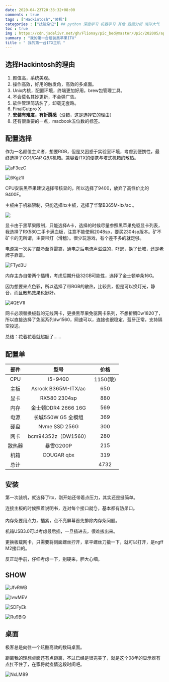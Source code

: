 ```yaml
---
date: 2020-04-23T20:33:32+08:00
comments : true
tags : ["Hackintosh","装机"]
categories : ["技能杂记"] ## python 深度学习 机器学习 其他 数据分析 海洋大气
toc : true
img : https://cdn.jsdelivr.net/gh/Flionay/pic_bed@master/Upic/202005/app.jpg
summary : "我的第一台组装黑苹果ITX"
title : " 我的第一台ITX主机 "
---
```



## 选择Hackintosh的理由

1. 颜值高，系统美观。
2. 操作高效，好用的触发角，高效的多桌面。
3. Unix内核，配置环境，终端更加好用，brew包管理工具。
4. 不会莫名其妙更新，不会弹广告。
5. 软件管理简洁名了，卸载无套路。
6. FinalCutpro X
7. **安装有难度，有折腾感**（没错，这是选择它的理由）
8. 还有很重要的一点，macbook五位数的标签。

## 配置选择

作为一名颜值主义者，想要RGB，但是又困惑于实验室环境，考虑到便携性，最终选择了*COUGAR QBX*机箱。兼容着ITX的便携与塔式机箱的散热。

![aF3ezC](https://cdn.jsdelivr.net/gh/Flionay/pic_bed@master/Upic/202004/aF3ezC.png)

![6Kgz1l](https://cdn.jsdelivr.net/gh/Flionay/pic_bed@master/Upic/202004/6Kgz1l.png)



CPU安装黑苹果建议选择带核显的，所以选择了9400，放弃了高性价比的9400F。

主板由于机箱限制，只能选择itx主板，选择了华擎B365M-itx/ac 。

![](https://cdn.jsdelivr.net/gh/Flionay/pic_bed@master/Upic/202004/DDk51A.png)

显卡由于黑苹果限制，只能选择A卡，选择的时候尽量参照黑苹果免驱显卡列表，我选择了RX580二手卡满血板，注意不能使用2048sp，要买2304sp版本。矿不矿卡的无所谓，主要带灯（滑稽）。很少玩游戏，有个差不多的就足够。

电源第一次买了酷冷至尊雷霆，通电之后电流声滋滋的，吓退，换了长城，还是老牌子靠谱。

![FTyd3U](https://cdn.jsdelivr.net/gh/Flionay/pic_bed@master/Upic/202004/FTyd3U.png)

内存主办自带两个插槽，考虑后期升级32GB可能性，选择了金士顿单条16G。

因为想要来点色彩，所以选择了带RGB的散热，比较贵，但是可以换灯光，静音，而且散热效果也挺好。

![4QEV1l](https://cdn.jsdelivr.net/gh/Flionay/pic_bed@master/Upic/202004/4QEV1l.png)

网卡必须替换板载的无线网卡，更换黑苹果免驱网卡系列，不想折腾Dw1820了，所以直接选择了免驱系列dw1560，网速可以，连接也很稳定，蓝牙正常，支持隔空投送。

总结：花着花着就超额了……

## 配置单

|部件  |型号    |价格   |
|:--: |:----: |:----: |
|CPU   |i5-9400     |1150(散) |
| 主板  |Asrock B365M-ITX/ac |650 |
|显卡|RX580 2304sp|880|
| 内存  |金士顿DDR4 2666 16G |569 |
|电源|长城550W G5 全模组|369|
| 硬盘  |Nvme SSD 256G       |300 |
|网卡 |bcm94352z（DW1560） |280|
|散热器 |暴雪G200P           |215 |
| 机箱  |COUGAR qbx          |319 |
|总计 | |4732 |

## 安装

第一次装机，就选择了itx，刚开始还带着点压力，其实还是挺简单。

连接主板的时候照着说明书，连对每个接口就👌，基本都有防呆口。

内存条要用点力，插紧，点不亮屏幕首先排除内存条问题。

机箱USB3.0可以考虑最后插，一旦插进去，很难拔出来。

更换板载网卡，只需要将侧面螺丝拧开，拿平螺丝刀撬一下，就可以打开，是ngff M2接口的。

反正动手前，仔细考虑一下，别硬来，胆大心细。

## SHOW

![JfvRWB](https://cdn.jsdelivr.net/gh/Flionay/pic_bed@master/Upic/202004/JfvRWB.jpg)

![IvwMEV](https://cdn.jsdelivr.net/gh/Flionay/pic_bed@master/Upic/202004/IvwMEV.jpg)



![SDFyEk](https://cdn.jsdelivr.net/gh/Flionay/pic_bed@master/Upic/202004/SDFyEk.jpg)

![Ru9BiQ](https://cdn.jsdelivr.net/gh/Flionay/pic_bed@master/Upic/202004/Ru9BiQ.jpg)



## 桌面

极客总是向往一个炫酷高效的数码桌面。

距离我的理想桌面还有点距离，不过已经是很完美了，就是这个08年的显示器有点扛不住了，在家将就疫情这段时间吧。

![NxLM89](https://cdn.jsdelivr.net/gh/Flionay/pic_bed@master/Upic/202004/NxLM89.jpg)




